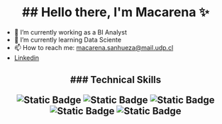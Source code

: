 
<h1 align='center'>
## Hello there, I'm Macarena ✨

<!--
**Mimobakery/mimobakery** is a ✨ _special_ ✨ repository because its `README.md` (this file) appears on your GitHub profile.
-->

</h1>

- 🔭 I’m currently working as a BI Analyst
- 🌱 I’m currently learning Data Sciente
- 📫 How to reach me: macarena.sanhueza@mail.udp.cl
- [Linkedin](https://www.linkedin.com/in/macarena-sanhueza/)
<h2 align='center'>
### Technical Skills

![Static Badge](https://img.shields.io/badge/Excel-%231D6F42?style=for-the-badge)
![Static Badge](https://img.shields.io/badge/Power_BI-%23f6d958?style=for-the-badge)
![Static Badge](https://img.shields.io/badge/Tableau-%235778a4?style=for-the-badge)
![Static Badge](https://img.shields.io/badge/Python-%20%20%23646464?style=for-the-badge&logo=python&labelColor=%23FFE873)
![Static Badge](https://img.shields.io/badge/SQL-%20%20%23510092?style=for-the-badge)
</h1>
